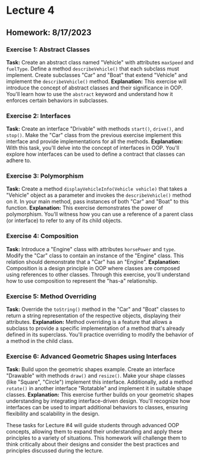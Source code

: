 # Lecture 4
## Homework: 8/17/2023

### Exercise 1: Abstract Classes
**Task:** Create an abstract class named "Vehicle" with attributes `maxSpeed` and `fuelType`. Define a method `describeVehicle()` that each subclass must implement. Create subclasses "Car" and "Boat" that extend "Vehicle" and implement the `describeVehicle()` method.
**Explanation:** This exercise will introduce the concept of abstract classes and their significance in OOP. You'll learn how to use the `abstract` keyword and understand how it enforces certain behaviors in subclasses.

### Exercise 2: Interfaces
**Task:** Create an interface "Drivable" with methods `start()`, `drive()`, and `stop()`. Make the "Car" class from the previous exercise implement this interface and provide implementations for all the methods.
**Explanation:** With this task, you'll delve into the concept of interfaces in OOP. You'll explore how interfaces can be used to define a contract that classes can adhere to.

### Exercise 3: Polymorphism
**Task:** Create a method `displayVehicleInfo(Vehicle vehicle)` that takes a "Vehicle" object as a parameter and invokes the `describeVehicle()` method on it. In your main method, pass instances of both "Car" and "Boat" to this function.
**Explanation:** This exercise demonstrates the power of polymorphism. You'll witness how you can use a reference of a parent class (or interface) to refer to any of its child objects.

### Exercise 4: Composition
**Task:** Introduce a "Engine" class with attributes `horsePower` and `type`. Modify the "Car" class to contain an instance of the "Engine" class. This relation should demonstrate that a "Car" has an "Engine".
**Explanation:** Composition is a design principle in OOP where classes are composed using references to other classes. Through this exercise, you'll understand how to use composition to represent the "has-a" relationship.

### Exercise 5: Method Overriding
**Task:** Override the `toString()` method in the "Car" and "Boat" classes to return a string representation of the respective objects, displaying their attributes.
**Explanation:** Method overriding is a feature that allows a subclass to provide a specific implementation of a method that's already defined in its superclass. You'll practice overriding to modify the behavior of a method in the child class.

### Exercise 6: Advanced Geometric Shapes using Interfaces
**Task:** Build upon the geometric shapes example. Create an interface "Drawable" with methods `draw()` and `resize()`. Make your shape classes (like "Square", "Circle") implement this interface. Additionally, add a method `rotate()` in another interface "Rotatable" and implement it in suitable shape classes.
**Explanation:** This exercise further builds on your geometric shapes understanding by integrating interface-driven design. You'll recognize how interfaces can be used to impart additional behaviors to classes, ensuring flexibility and scalability in the design.

These tasks for Lecture #4 will guide students through advanced OOP concepts, allowing them to expand their understanding and apply these principles to a variety of situations. This homework will challenge them to think critically about their designs and consider the best practices and principles discussed during the lecture.